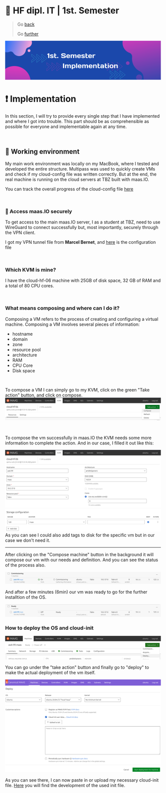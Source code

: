 # :ticket: HF dipl. IT | 1st. Semester

> Go [back](/pages/variation.md)
>
> Go [further](/pages/implementation.md)

![Banner](/img/banner4.png)

# :exclamation: Implementation

In this section, I will try to provide every single step that I have implemented and where I got into trouble. This part should be as comprehensible as possible for everyone and implementable again at any time.

<br>

## :green_book: Working environment

My main work environment was locally on my MacBook, where I tested and developed the entire structure. Multipass was used to quickly create VMs and check if my cloud-config file was written correctly. But at the end, the real machine is running on the cloud servers at TBZ built with maas.IO.

You can track the overall progress of the cloud-config file [here](/pages/cloud-init_dev.md)

<br>

### :closed_lock_with_key: Access maas.IO securely

To get access to the main maas.IO server, I as a student at TBZ, need to use WireGuard to connect successfully but, most importantly, securely through the VPN client.

I got my VPN tunnel file from **Marcel Bernet**, and [here](/docs/wg2.37-template.conf) is the configuration file

<br>

### Which KVM is mine?

I have the cloud-hf-06 machine with 25GB of disk space, 32 GB of RAM and a total of 80 CPU cores.

<br>

### What means composing and where can I do it?

Composing a VM refers to the process of creating and configuring a virtual machine. Composing a VM involves several pieces of information:
-   hostname
-   domain
-   zone
-   resource pool
-   architecture
-   RAM
-   CPU Core
-   Disk space

<br>

To compose a VM I can simply go to my KVM, click on the green "Take action" button, and click on compose.
![Compose](/img/compose.png)

<br>

To compose the vm successfully in maas.IO the KVM needs some more information to complete the action. And in our case, I filled it out like this:


![Compose2](/img/compose2.png)
![Compose3](/img/compose3.png)
As you can see I could also add tags to disk for the specific vm but in our case we don't need it.

---

After clicking on the "Compose machine" button in the background it will compose our vm with our needs and definition. And you can see the status of the process also. 

![Compose4](/img/compose4.png)

And after a few minutes (6min) our vm was ready to go for the further installtion of the OS.

![Compose5](/img/compose5.png)

### How to deploy the OS and cloud-init

![Compose6](/img/compose6.png)

You can go under the "take action" button and finally go to "deploy" to make the actual deployment of the vm itself.

![Deployment](/img/awx_deployment_1.png)

As you can see there, I can now paste in or upload my necessary cloud-init file. [Here](/pages/cloud-init_dev.md) you will find the development of the used init file.